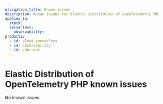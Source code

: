 ```yaml
---
navigation_title: Known issues 
description: Known issues for Elastic Distribution of OpenTelemetry PHP.
applies_to:
  stack:
  serverless:
    observability:
products:
  - id: cloud-serverless
  - id: observability
  - id: edot-sdk
---
```


# Elastic Distribution of OpenTelemetry PHP known issues

No known issues.